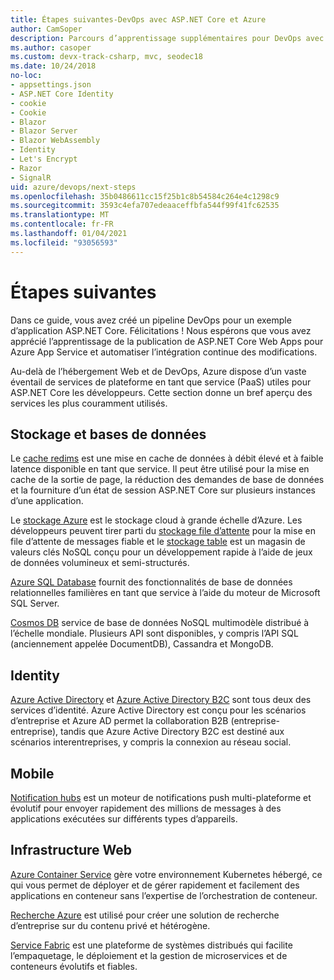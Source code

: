 ```yaml
---
title: Étapes suivantes-DevOps avec ASP.NET Core et Azure
author: CamSoper
description: Parcours d’apprentissage supplémentaires pour DevOps avec ASP.NET Core et Azure.
ms.author: casoper
ms.custom: devx-track-csharp, mvc, seodec18
ms.date: 10/24/2018
no-loc:
- appsettings.json
- ASP.NET Core Identity
- cookie
- Cookie
- Blazor
- Blazor Server
- Blazor WebAssembly
- Identity
- Let's Encrypt
- Razor
- SignalR
uid: azure/devops/next-steps
ms.openlocfilehash: 35b0486611cc15f25b1c8b54584c264e4c1298c9
ms.sourcegitcommit: 3593c4efa707edeaaceffbfa544f99f41fc62535
ms.translationtype: MT
ms.contentlocale: fr-FR
ms.lasthandoff: 01/04/2021
ms.locfileid: "93056593"
---
```

# <a name="next-steps"></a>Étapes suivantes

Dans ce guide, vous avez créé un pipeline DevOps pour un exemple d’application ASP.NET Core. Félicitations ! Nous espérons que vous avez apprécié l’apprentissage de la publication de ASP.NET Core Web Apps pour Azure App Service et automatiser l’intégration continue des modifications.

Au-delà de l’hébergement Web et de DevOps, Azure dispose d’un vaste éventail de services de plateforme en tant que service (PaaS) utiles pour ASP.NET Core les développeurs. Cette section donne un bref aperçu des services les plus couramment utilisés.

## <a name="storage-and-databases"></a>Stockage et bases de données

Le [cache redims](/azure/redis-cache/) est une mise en cache de données à débit élevé et à faible latence disponible en tant que service. Il peut être utilisé pour la mise en cache de la sortie de page, la réduction des demandes de base de données et la fourniture d’un état de session ASP.NET Core sur plusieurs instances d’une application.

Le [stockage Azure](/azure/storage/) est le stockage cloud à grande échelle d’Azure. Les développeurs peuvent tirer parti du [stockage file d’attente](/azure/storage/queues/storage-queues-introduction) pour la mise en file d’attente de messages fiable et le [stockage table](/azure/storage/tables/table-storage-overview) est un magasin de valeurs clés NoSQL conçu pour un développement rapide à l’aide de jeux de données volumineux et semi-structurés.

[Azure SQL Database](/azure/sql-database/) fournit des fonctionnalités de base de données relationnelles familières en tant que service à l’aide du moteur de Microsoft SQL Server.

[Cosmos DB](/azure/cosmos-db/) service de base de données NoSQL multimodèle distribué à l’échelle mondiale. Plusieurs API sont disponibles, y compris l’API SQL (anciennement appelée DocumentDB), Cassandra et MongoDB.

## Identity

[Azure Active Directory](/azure/active-directory/) et [Azure Active Directory B2C](/azure/active-directory-b2c/) sont tous deux des services d’identité. Azure Active Directory est conçu pour les scénarios d’entreprise et Azure AD permet la collaboration B2B (entreprise-entreprise), tandis que Azure Active Directory B2C est destiné aux scénarios interentreprises, y compris la connexion au réseau social.

## <a name="mobile"></a>Mobile

[Notification hubs](/azure/notification-hubs/) est un moteur de notifications push multi-plateforme et évolutif pour envoyer rapidement des millions de messages à des applications exécutées sur différents types d’appareils.

## <a name="web-infrastructure"></a>Infrastructure Web

[Azure Container Service](/azure/aks/) gère votre environnement Kubernetes hébergé, ce qui vous permet de déployer et de gérer rapidement et facilement des applications en conteneur sans l’expertise de l’orchestration de conteneur.

[Recherche Azure](/azure/search/) est utilisé pour créer une solution de recherche d’entreprise sur du contenu privé et hétérogène.

[Service Fabric](/azure/service-fabric/) est une plateforme de systèmes distribués qui facilite l’empaquetage, le déploiement et la gestion de microservices et de conteneurs évolutifs et fiables.
